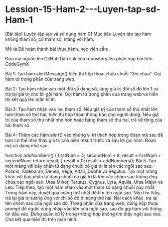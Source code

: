 # Lession-15-Ham-2---Luyen-tap-sd-Ham-1

[Bài tập] Luyện tập tạo và sử dụng hàm 01
Mục tiêu
Luyện tập tạo hàm không tham số, có tham số, mảng với hàm.

Mô tả
Để hoàn thành bài thực hành, học viên cần:

Đưa mã nguồn lên GitHub
Dán link của repository lên phần nộp bài trên CodeGymX

Bài 1: Tạo hàm alertMessage() hiển thị hộp thoại chứa chuỗi  "Xin chao". Gọi hàm từ trong phần <body> của trang web.

Bài 2: Tạo hàm nhận vào một đối số dạng số, tăng giá trị đối số đó lên 1 và trả lại giá trị cho lời gọi hàm. Gọi hàm từ trong phần <body> của trang web và hiển thị kết quả lên màn hình.

Bài 3: Tạo hàm nhận vào hai tham số. Nếu giá trị của tham số thứ nhất lớn hơn tham số thứ hai, hiển thị hộp thoại thông báo cho người dùng. Nếu giá trị của tham số thứ nhất nhỏ hơn hoặc bằng tham số thứ hai, trả về tổng của hai tham số.

Bài 4: Thêm các hàm alert() vào những vị trí thích hợp trong đoạn mã sau để bạn có thể nhìn thấy giá trị của biến result trước và sau lời gọi hàm. Đoạn mã có dạng như sau:

function addNumbers() {
    firstNum = 4;
    secondNum = 8;
    result = firstNum + secondNum;
    return result;
}
result = 0;
result = addNumbers(); 
Bài 5: Tạo một mảng với bảy phần tử dạng chuỗi có giá trị là tên các ngôi sao sau: Polaris, Aldebaran, Deneb, Vega, Altair, Dubhe và Regulus. Tạo một mảng khác với bảy phần tử dạng chuỗi có giá trị là tên các chòm sao tương ứng chứa các ngôi sao: Ursa Minor, Tarurus, Cygnus, Lyra, Aquila, Ursa Major và Leo. Tiếp theo, tạo một hàm nhận vào một tham số dạng chuỗi duy nhất. Trong hàm này, duyệt qua mảng thứ nhất để tìm tên ngôi sao. Nếu tìm thấy, trả lại giá trị tương ứng với chỉ số đó ở mảng thứ hai. Nói cách khác, trả lại tên chòm sao của ngôi sao đó. Trong phần <body> của trang web, dùng hộp thoại prompt để người dùng nhập vào tên của ngôi sao, sau đó gọi hàm với thông tin đầu vào. Đừng quên xử lý trong trường hợp không tìm thấy ngôi sao nào. Cho kết quả hiển thị trên màn hình.
